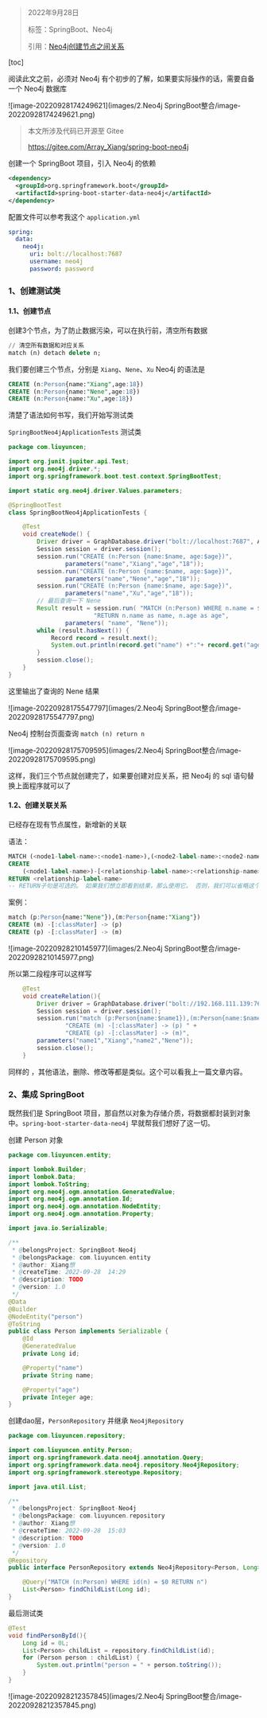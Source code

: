 > 2022年9月28日
>
> 标签：SpringBoot、Neo4j
>
> 引用：[Neo4j创建节点之间关系](https://blog.csdn.net/fuhanghang/article/details/89373429)

[toc]

阅读此文之前，必须对 Neo4j 有个初步的了解，如果要实际操作的话，需要自备一个 Neo4j 数据库

![image-20220928174249621](images/2.Neo4j SpringBoot整合/image-20220928174249621.png)

>  本文所涉及代码已开源至 Gitee
>
> https://gitee.com/Array_Xiang/spring-boot-neo4j

创建一个 SpringBoot 项目，引入 Neo4j 的依赖

```xml
<dependency>
  <groupId>org.springframework.boot</groupId>
  <artifactId>spring-boot-starter-data-neo4j</artifactId>
</dependency>
```

配置文件可以参考我这个 `application.yml`

```yml
spring:
  data:
    neo4j:
      uri: bolt://localhost:7687
      username: neo4j
      password: password
```

### 1、创建测试类

#### 1.1、创建节点

创建3个节点，为了防止数据污染，可以在执行前，清空所有数据

```sql
// 清空所有数据和对应关系
match (n) detach delete n;
```

我们要创建三个节点，分别是 `Xiang`、`Nene`、`Xu` Neo4j 的语法是

```sql
CREATE (n:Person{name:"Xiang",age:18})
CREATE (n:Person{name:"Nene",age:18})
CREATE (n:Person{name:"Xu",age:18})
```

清楚了语法如何书写，我们开始写测试类

`SpringBootNeo4jApplicationTests` 测试类

```java
package com.liuyuncen;

import org.junit.jupiter.api.Test;
import org.neo4j.driver.*;
import org.springframework.boot.test.context.SpringBootTest;

import static org.neo4j.driver.Values.parameters;

@SpringBootTest
class SpringBootNeo4jApplicationTests {

    @Test
    void createNode() {
        Driver driver = GraphDatabase.driver("bolt://localhost:7687", AuthTokens.basic("neo4j", "password"));
        Session session = driver.session();
        session.run("CREATE (n:Person {name:$name, age:$age})",
                parameters("name","Xiang","age","18"));
        session.run("CREATE (n:Person {name:$name, age:$age})",
                parameters("name","Nene","age","18"));
        session.run("CREATE (n:Person {name:$name, age:$age})",
                parameters("name","Xu","age","18"));
        // 最后查询一下 Nene
        Result result = session.run( "MATCH (n:Person) WHERE n.name = $name " +
                        "RETURN n.name as name, n.age as age",
                parameters( "name", "Nene"));
        while (result.hasNext()) {
            Record record = result.next();
            System.out.println(record.get("name") +":"+ record.get("age"));
        }
        session.close();
    }
}
```

这里输出了查询的 Nene 结果

![image-20220928175547797](images/2.Neo4j SpringBoot整合/image-20220928175547797.png)

Neo4j 控制台页面查询 `match (n) return n`

![image-20220928175709595](images/2.Neo4j SpringBoot整合/image-20220928175709595.png)

这样，我们三个节点就创建完了，如果要创建对应关系，把 Neo4j 的 sql 语句替换上面程序就可以了

#### 1.2、创建关联关系

已经存在现有节点属性，新增新的关联

语法：

```sql
MATCH (<node1-label-name>:<node1-name>),(<node2-label-name>:<node2-name>)
CREATE  
	(<node1-label-name>)-[<relationship-label-name>:<relationship-name>]->(<node2-label-name>)
RETURN <relationship-label-name>
-- RETURN子句是可选的。 如果我们想立即看到结果，那么使用它。 否则，我们可以省略这个子句。
```

案例：

```sql
match (p:Person{name:"Nene"}),(m:Person{name:"Xiang"})
CREATE (m) -[:classMater] -> (p)
CREATE (p) -[:classMater] -> (m)
```

![image-20220928210145977](images/2.Neo4j SpringBoot整合/image-20220928210145977.png)

所以第二段程序可以这样写

```java
    @Test
    void createRelation(){
        Driver driver = GraphDatabase.driver("bolt://192.168.111.139:7687", AuthTokens.basic("neo4j", "password"));
        Session session = driver.session();
        session.run("match (p:Person{name:$name1}),(m:Person{name:$name2}) " +
                "CREATE (m) -[:classMater] -> (p) " +
                "CREATE (p) -[:classMater] -> (m)",
        parameters("name1","Xiang","name2","Nene"));
        session.close();
    }
```

同样的 ，其他语法，删除、修改等都是类似。这个可以看我上一篇文章内容。

### 2、集成 SpringBoot

既然我们是 SpringBoot 项目，那自然以对象为存储介质，将数据都封装到对象中。`spring-boot-starter-data-neo4j` 早就帮我们想好了这一切。

创建 Person 对象

```java
package com.liuyuncen.entity;

import lombok.Builder;
import lombok.Data;
import lombok.ToString;
import org.neo4j.ogm.annotation.GeneratedValue;
import org.neo4j.ogm.annotation.Id;
import org.neo4j.ogm.annotation.NodeEntity;
import org.neo4j.ogm.annotation.Property;

import java.io.Serializable;

/**
 * @belongsProject: SpringBoot-Neo4j
 * @belongsPackage: com.liuyuncen.entity
 * @author: Xiang想
 * @createTime: 2022-09-28  14:29
 * @description: TODO
 * @version: 1.0
 */
@Data
@Builder
@NodeEntity("person")
@ToString
public class Person implements Serializable {
    @Id
    @GeneratedValue
    private Long id;

    @Property("name")
    private String name;

    @Property("age")
    private Integer age;
}

```

创建dao层，`PersonRepository`  并继承 `Neo4jRepository`

```java
package com.liuyuncen.repository;

import com.liuyuncen.entity.Person;
import org.springframework.data.neo4j.annotation.Query;
import org.springframework.data.neo4j.repository.Neo4jRepository;
import org.springframework.stereotype.Repository;

import java.util.List;

/**
 * @belongsProject: SpringBoot-Neo4j
 * @belongsPackage: com.liuyuncen.repository
 * @author: Xiang想
 * @createTime: 2022-09-28  15:03
 * @description: TODO
 * @version: 1.0
 */
@Repository
public interface PersonRepository extends Neo4jRepository<Person, Long> {

    @Query("MATCH (n:Person) WHERE id(n) = $0 RETURN n")
    List<Person> findChildList(Long id);
}

```

最后测试类

```java
@Test
void findPersonById(){
    Long id = 0L;
    List<Person> childList = repository.findChildList(id);
    for (Person person : childList) {
        System.out.println("person = " + person.toString());
    }
}
```

![image-20220928212357845](images/2.Neo4j SpringBoot整合/image-20220928212357845.png)